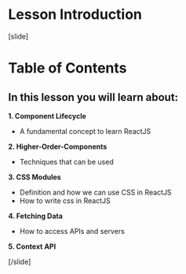 # Lesson Introduction

[slide]
# Table of Contents

## In this lesson you will learn about:

**1. Component Lifecycle**
- A fundamental concept to learn ReactJS

**2. Higher-Order-Components**
- Techniques that can be used

**3. CSS Modules**
- Definition and how we can use CSS in ReactJS
- How to write css in ReactJS

**4. Fetching Data**
- How to access APIs and servers

**5. Context API**

[/slide]